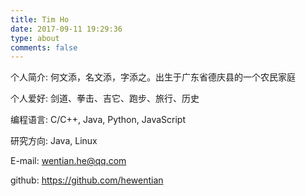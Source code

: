 ```yaml
---
title: Tim Ho
date: 2017-09-11 19:29:36
type: about
comments: false
---
```

个人简介: 何文添，名文添，字添之。出生于广东省德庆县的一个农民家庭

个人爱好: 剑道、拳击、吉它、跑步、旅行、历史

编程语言: C/C++, Java, Python, JavaScript

研究方向: Java, Linux

E-mail: wentian.he@qq.com

github: https://github.com/hewentian
